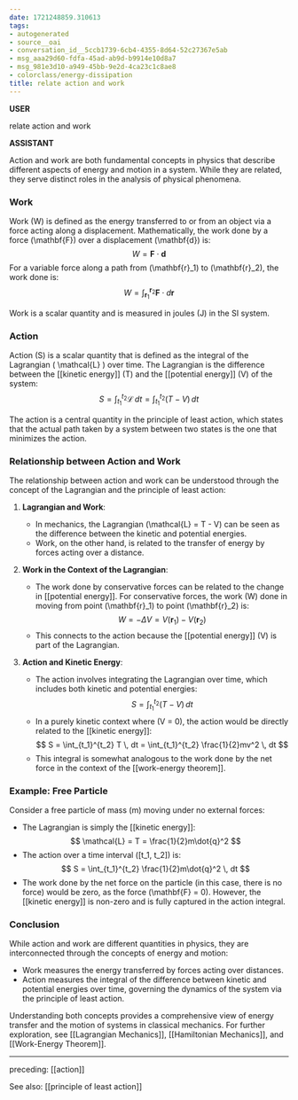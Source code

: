 ```yaml
---
date: 1721248859.310613
tags:
- autogenerated
- source__oai
- conversation_id__5ccb1739-6cb4-4355-8d64-52c27367e5ab
- msg_aaa29d60-fdfa-45ad-ab9d-b9914e10d8a7
- msg_981e3d10-a949-45bb-9e2d-4ca23c1c8ae8
- colorclass/energy-dissipation
title: relate action and work
---
```


**USER**

relate action and work


**ASSISTANT**

Action and work are both fundamental concepts in physics that describe different aspects of energy and motion in a system. While they are related, they serve distinct roles in the analysis of physical phenomena.

### Work

Work \(W\) is defined as the energy transferred to or from an object via a force acting along a displacement. Mathematically, the work done by a force \(\mathbf{F}\) over a displacement \(\mathbf{d}\) is:
$$
W = \mathbf{F} \cdot \mathbf{d}
$$
For a variable force along a path from \(\mathbf{r}_1\) to \(\mathbf{r}_2\), the work done is:
$$
W = \int_{\mathbf{r}_1}^{\mathbf{r}_2} \mathbf{F} \cdot d\mathbf{r}
$$

Work is a scalar quantity and is measured in joules (J) in the SI system.

### Action

Action \(S\) is a scalar quantity that is defined as the integral of the Lagrangian \( \mathcal{L} \) over time. The Lagrangian is the difference between the [[kinetic energy]] \(T\) and the [[potential energy]] \(V\) of the system:
$$
S = \int_{t_1}^{t_2} \mathcal{L} \, dt = \int_{t_1}^{t_2} (T - V) \, dt
$$

The action is a central quantity in the principle of least action, which states that the actual path taken by a system between two states is the one that minimizes the action.

### Relationship between Action and Work

The relationship between action and work can be understood through the concept of the Lagrangian and the principle of least action:

1. **Lagrangian and Work**:
   - In mechanics, the Lagrangian \(\mathcal{L} = T - V\) can be seen as the difference between the kinetic and potential energies.
   - Work, on the other hand, is related to the transfer of energy by forces acting over a distance.

2. **Work in the Context of the Lagrangian**:
   - The work done by conservative forces can be related to the change in [[potential energy]]. For conservative forces, the work \(W\) done in moving from point \(\mathbf{r}_1\) to point \(\mathbf{r}_2\) is:
     $$
     W = -\Delta V = V(\mathbf{r}_1) - V(\mathbf{r}_2)
     $$
   - This connects to the action because the [[potential energy]] \(V\) is part of the Lagrangian.

3. **Action and Kinetic Energy**:
   - The action involves integrating the Lagrangian over time, which includes both kinetic and potential energies:
     $$
     S = \int_{t_1}^{t_2} (T - V) \, dt
     $$
   - In a purely kinetic context where \(V = 0\), the action would be directly related to the [[kinetic energy]]:
     $$
     S = \int_{t_1}^{t_2} T \, dt = \int_{t_1}^{t_2} \frac{1}{2}mv^2 \, dt
     $$
   - This integral is somewhat analogous to the work done by the net force in the context of the [[work-energy theorem]].

### Example: Free Particle

Consider a free particle of mass \(m\) moving under no external forces:
- The Lagrangian is simply the [[kinetic energy]]: 
  $$
  \mathcal{L} = T = \frac{1}{2}m\dot{q}^2
  $$
- The action over a time interval \([t_1, t_2]\) is:
  $$
  S = \int_{t_1}^{t_2} \frac{1}{2}m\dot{q}^2 \, dt
  $$
- The work done by the net force on the particle (in this case, there is no force) would be zero, as the force \(\mathbf{F} = 0\). However, the [[kinetic energy]] is non-zero and is fully captured in the action integral.

### Conclusion

While action and work are different quantities in physics, they are interconnected through the concepts of energy and motion:
- Work measures the energy transferred by forces acting over distances.
- Action measures the integral of the difference between kinetic and potential energies over time, governing the dynamics of the system via the principle of least action.

Understanding both concepts provides a comprehensive view of energy transfer and the motion of systems in classical mechanics. For further exploration, see [[Lagrangian Mechanics]], [[Hamiltonian Mechanics]], and [[Work-Energy Theorem]].


---

preceding: [[action]]

See also: [[principle of least action]]